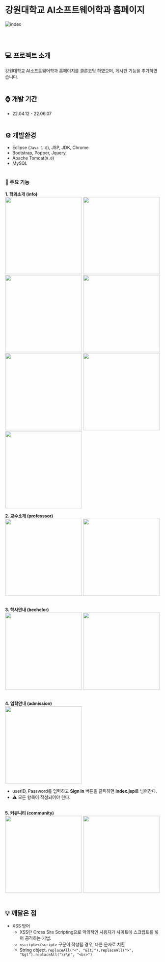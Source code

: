 # 강원대학교 AI소프트웨어학과 홈페이지
![index](https://github.com/LeeeJiHeon/AiSoftWare_Web/assets/79850216/4d12b16f-f3cf-4b88-a80c-4ed884d9297a)

<br><br>

## 💻 프로젝트 소개
강원대학교 AI소프트웨어학과 홈페이지를 클론코딩 하였으며, 게시판 기능을 추가하였습니다.
<br><br>

## ⌚ 개발 기간
- 22.04.12 - 22.06.07
<br><br>

## ⚙️ 개발환경
- Eclipse (`Java 1.8`), JSP, JDK, Chrome
- Bootstrap, Popper, Jquery,
- Apache Tomcat(`9.0`)
- MySQL
<br><br>

### 📲 주요 기능
**1. 학과소개 (info)** <br>
<img src=https://github.com/LeeeJiHeon/AiSoftWare_Web/assets/79850216/cf8e6410-107e-4502-becb-aefa2a83411e width="250" height="250" />
<img src=https://github.com/LeeeJiHeon/AiSoftWare_Web/assets/79850216/fd28fd6a-9608-4c6c-bf40-30963557a29c width="250" height="250" />
<img src=https://github.com/LeeeJiHeon/AiSoftWare_Web/assets/79850216/5b4b3024-93f6-4017-8dce-1c5dd8417084 width="250" height="250" /> 
<img src=https://github.com/LeeeJiHeon/AiSoftWare_Web/assets/79850216/47a68196-c20c-4a5d-9fd7-c1495a258ee5 width="250" height="250" /> <br>
<img src=https://github.com/LeeeJiHeon/AiSoftWare_Web/assets/79850216/027e3c09-0d42-4d50-8bed-89d5a8f9915c width="250" height="250" />
<img src=https://github.com/LeeeJiHeon/AiSoftWare_Web/assets/79850216/9ae9aa63-609d-45bc-8bb1-7257fc1f9a98 width="250" height="250" />
<img src=https://github.com/LeeeJiHeon/AiSoftWare_Web/assets/79850216/b97a045c-72ed-41e8-88d4-7fc35cf20b59 width="250" height="250" />



**2. 교수소개 (professsor)** <br>
<img src=https://github.com/LeeeJiHeon/AiSoftWare_Web/assets/79850216/17c72583-6e10-478e-b7d1-65a22c465cae width="250" height="250" />
<img src=https://github.com/LeeeJiHeon/AiSoftWare_Web/assets/79850216/ca746d75-da11-4dc5-8b8b-661d4f4f17a5 width="250" height="250" />
<br><br>

**3. 학사안내 (bechelor)** <br>
<img src=https://github.com/LeeeJiHeon/AiSoftWare_Web/assets/79850216/59d0ae70-e34c-41c2-b243-61de9bd04103 width="250" height="250" />
<img src=https://github.com/LeeeJiHeon/AiSoftWare_Web/assets/79850216/b14e65ff-14cd-4195-bf93-29d6d3ffd839 width="250" height="250" />
<br><br>

**4. 입학안내 (admission)** <br>
<img src=https://github.com/LeeeJiHeon/AiSoftWare_Web/assets/79850216/fd0b78f6-9962-4913-862e-fc53848b6a95 width="250" height="250" />
* userID, Password를 입력하고 **Sign in** 버튼을 클릭하면 **index.jsp**로 넘어간다.<br>
* ⚠ 모든 항목이 작성되어야 한다.<br><br>

**5. 커뮤니티 (community)** <br>
<img src=https://github.com/LeeeJiHeon/AiSoftWare_Web/assets/79850216/cec93bb6-fb25-4308-9c23-313f0855900e width="250" height="250" />
<img src=https://github.com/LeeeJiHeon/AiSoftWare_Web/assets/79850216/7ded9b70-d22d-40ce-aa03-99db731a9292 width="250" height="250" />
<br><br>

## 💡 깨달은 점
* XSS 방어
  - XSS란 Cross Site Scripting으로 악의적인 사용자가 사이트에 스크립트를 넣어 공격하는 기법.
  - `<script></script>` 구문이 작성될 경우, 다른 문자로 치환
  - String object`.replaceAll("<", "&lt;").replaceAll(">", "&gt").replaceAll("\r\n", "<br>")`
